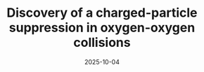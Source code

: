 ---
title: "Discovery of a charged-particle suppression in oxygen-oxygen collisions"
collection: publications
category: manuscripts
permalink: /publication/2025-OORAA
excerpt: 'Discovery of charged-particle suppression in light-ion collisions.'
date: 2025-10-04
bibtexurl: 'https://cds.cern.ch/record/2942002?ln=en'
citation: 'CMS Collaboration. &quot;Discovery of a charged-particle suppression in oxygen-oxygen collisions.&quot; <i>Will be submitted to PRL</i>. Approved by the collaboration.'
---